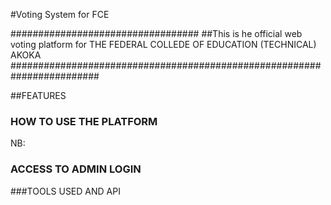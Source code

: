 #Voting System for FCE

##################################
##This is he official web voting platform for THE FEDERAL COLLEDE OF EDUCATION (TECHNICAL) AKOKA
########################################################################

##FEATURES



### HOW TO USE THE PLATFORM

NB: 

### ACCESS TO ADMIN LOGIN

###TOOLS USED AND API
